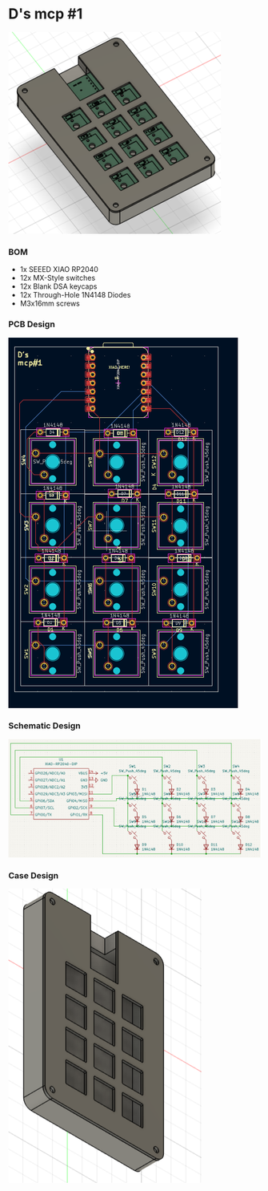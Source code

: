 # D's mcp #1
![Screenshot](pics/fullmcp.png)
### BOM
- 1x SEEED XIAO RP2040
- 12x MX-Style switches
- 12x Blank DSA keycaps
- 12x Through-Hole 1N4148 Diodes
- M3x16mm screws
### PCB Design
![Screenshot](pics/PCB_design.png)
### Schematic Design
![Screenshot](pics/Schematic_design.png)
### Case Design
![Screenshot](pics/case_design.png)
